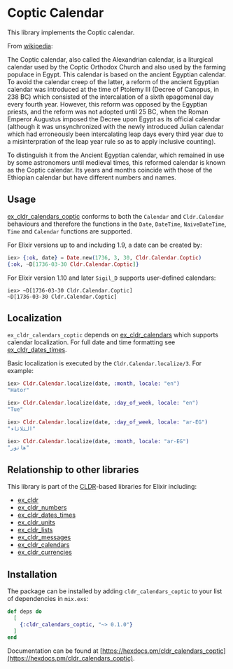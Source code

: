 # Coptic Calendar

This library implements the Coptic calendar.

From [wikipedia](https://en.wikipedia.org/wiki/Coptic_calendar):

The Coptic calendar, also called the Alexandrian calendar, is a liturgical calendar used by the Coptic Orthodox Church and also used by the farming populace in Egypt. This calendar is based on the ancient Egyptian calendar. To avoid the calendar creep of the latter, a reform of the ancient Egyptian calendar was introduced at the time of Ptolemy III (Decree of Canopus, in 238 BC) which consisted of the intercalation of a sixth epagomenal day every fourth year. However, this reform was opposed by the Egyptian priests, and the reform was not adopted until 25 BC, when the Roman Emperor Augustus imposed the Decree upon Egypt as its official calendar (although it was unsynchronized with the newly introduced Julian calendar which had erroneously been intercalating leap days every third year due to a misinterpration of the leap year rule so as to apply inclusive counting).

To distinguish it from the Ancient Egyptian calendar, which remained in use by some astronomers until medieval times, this reformed calendar is known as the Coptic calendar. Its years and months coincide with those of the Ethiopian calendar but have different numbers and names.

## Usage

[ex_cldr_calendars_coptic](https://hex.pm/packages/ex_cldr_calenars_coptic) conforms to both the `Calendar` and `Cldr.Calendar` behaviours and therefore the functions in the `Date`, `DateTime`, `NaiveDateTime`, `Time` and `Calendar` functions are supported.

For Elixir versions up to and including 1.9, a date can be created by:
```elixir
iex> {:ok, date} = Date.new(1736, 3, 30, Cldr.Calendar.Coptic)
{:ok, ~D[1736-03-30 Cldr.Calendar.Coptic]}
```
For Elixir version 1.10 and later `Sigil_D` supports user-defined calendars:
```
iex> ~D[1736-03-30 Cldr.Calendar.Coptic]
~D[1736-03-30 Cldr.Calendar.Coptic]
```

## Localization

`ex_cldr_calendars_coptic` depends on [ex_cldr_calendars](https://hex.pm/packages/ex_cldr_calendars) which supports calendar localization. For full date and time formatting see [ex_cldr_dates_times](https://hex.pm/packages/ex_cldr_dates_times).

Basic localization is executed by the `Cldr.Calendar.localize/3`. For example:

```elixir
iex> Cldr.Calendar.localize(date, :month, locale: "en")
"Hator"

iex> Cldr.Calendar.localize(date, :day_of_week, locale: "en")
"Tue"

iex> Cldr.Calendar.localize(date, :day_of_week, locale: "ar-EG")
"الثلاثاء"

iex> Cldr.Calendar.localize(date, :month, locale: "ar-EG")
"هاتور"
```

## Relationship to other libraries

This library is part of the [CLDR](https://cldr.unicode.org)-based libraries for Elixir including:

* [ex_cldr](https://hex.pm/packages/ex_cldr)
* [ex_cldr_numbers](https://hex.pm/packages/ex_cldr_numbers)
* [ex_cldr_dates_times](https://hex.pm/packages/ex_cldr_dates_times)
* [ex_cldr_units](https://hex.pm/packages/ex_cldr_units)
* [ex_cldr_lists](https://hex.pm/packages/ex_cldr_lists)
* [ex_cldr_messages](https://hex.pm/packages/ex_cldr_messages)
* [ex_cldr_calendars](https://hex.pm/packages/ex_cldr_calendars)
* [ex_cldr_currencies](https://hex.pm/packages/ex_cldr_currencies)

## Installation

The package can be installed by adding `cldr_calendars_coptic` to your list of dependencies in `mix.exs`:

```elixir
def deps do
  [
    {:cldr_calendars_coptic, "~> 0.1.0"}
  ]
end
```
Documentation can be found at [https://hexdocs.pm/cldr_calendars_coptic](https://hexdocs.pm/cldr_calendars_coptic).

